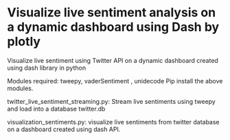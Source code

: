 # Visualize live sentiment analysis on a dynamic dashboard using Dash by plotly


Visualize live sentiment using Twitter API on a dynamic dashboard created using dash library in python

Modules required: tweepy, vaderSentiment , unidecode
Pip install the above modules.


twitter_live_sentiment_streaming.py: Stream live sentiments using tweepy and load into a database twitter.db

visualization_sentiments.py: visualize live sentiments from twitter database on a dashboard created using dash API.
